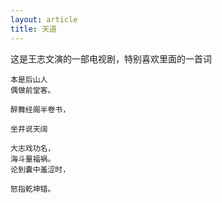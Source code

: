 ```yaml
---
layout: article
title: 天道
---
```


这是王志文演的一部电视剧，特别喜欢里面的一首词

```
本是后山人
偶做前堂客。

醉舞经阁半卷书，

坐井说天阔

大志戏功名，
海斗量福祸。
论到囊中羞涩时，

怒指乾坤错。
```

